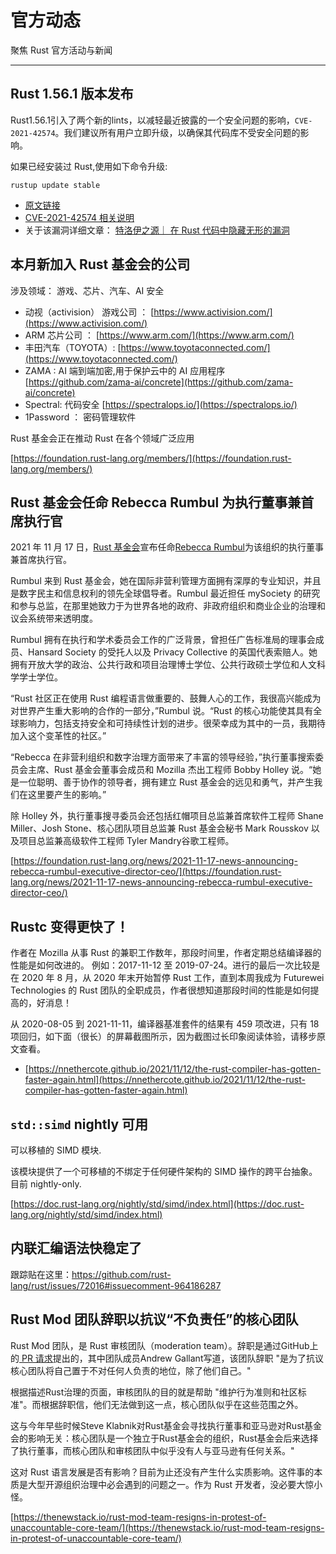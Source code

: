 # 官方动态

聚焦 Rust 官方活动与新闻

---

##  Rust 1.56.1 版本发布

Rust1.56.1引入了两个新的lints，以减轻最近披露的一个安全问题的影响，`CVE-2021-42574`。我们建议所有用户立即升级，以确保其代码库不受安全问题的影响。

如果已经安装过 Rust,使用如下命令升级:

```
rustup update stable
```

- [原文链接](https://blog.rust-lang.org/2021/11/01/Rust-1.56.1.html)
- [CVE-2021-42574 相关说明](https://blog.rust-lang.org/2021/11/01/cve-2021-42574.html)
- 关于该漏洞详细文章： [特洛伊之源｜ 在 Rust 代码中隐藏无形的漏洞](./trojan-source.md)

## 本月新加入 Rust 基金会的公司

涉及领域： 游戏、芯片、汽车、AI 安全

- 动视（activision） 游戏公司 ： [https://www.activision.com/](https://www.activision.com/)
- ARM 芯片公司 ： [https://www.arm.com/](https://www.arm.com/)
- 丰田汽车（TOYOTA）: [https://www.toyotaconnected.com/](https://www.toyotaconnected.com/)
- ZAMA : AI 端到端加密,用于保护云中的 AI 应用程序 [https://github.com/zama-ai/concrete](https://github.com/zama-ai/concrete)
- Spectral:  代码安全  [https://spectralops.io/](https://spectralops.io/)
- 1Password ： 密码管理软件

Rust 基金会正在推动 Rust 在各个领域广泛应用

[https://foundation.rust-lang.org/members/](https://foundation.rust-lang.org/members/)

## Rust 基金会任命 Rebecca Rumbul 为执行董事兼首席执行官

2021 年 11 月 17 日，[Rust 基金会](https://foundation.rust-lang.org/)宣布任命[Rebecca Rumbul](https://foundation.rust-lang.org/posts/2021-11-17-introducing-rebecca-rumbul/)为该组织的执行董事兼首席执行官。

Rumbul 来到 Rust 基金会，她在国际非营利管理方面拥有深厚的专业知识，并且是数字民主和信息权利的领先全球倡导者。Rumbul 最近担任 mySociety 的研究和参与总监，在那里她致力于为世界各地的政府、非政府组织和商业企业的治理和议会系统带来透明度。

Rumbul 拥有在执行和学术委员会工作的广泛背景，曾担任广告标准局的理事会成员、Hansard Society 的受托人以及 Privacy Collective 的英国代表索赔人。她拥有开放大学的政治、公共行政和项目治理博士学位、公共行政硕士学位和人文科学学士学位。

“Rust 社区正在使用 Rust 编程语言做重要的、鼓舞人心的工作，我很高兴能成为对世界产生重大影响的合作的一部分，”Rumbul 说。“Rust 的核心功能使其具有全球影响力，包括支持安全和可持续性计划的进步。很荣幸成为其中的一员，我期待加入这个变革性的社区。”

“Rebecca 在非营利组织和数字治理方面带来了丰富的领导经验，”执行董事搜索委员会主席、Rust 基金会董事会成员和 Mozilla 杰出工程师 Bobby Holley 说。“她是一位聪明、善于协作的领导者，拥有建立 Rust 基金会的远见和勇气，并产生我们在这里要产生的影响。”

除 Holley 外，执行董事搜寻委员会还包括红帽项目总监兼首席软件工程师 Shane Miller、Josh Stone、核心团队项目总监兼 Rust 基金会秘书 Mark Rousskov 以及项目总监兼高级软件工程师 Tyler Mandry谷歌工程师。

[https://foundation.rust-lang.org/news/2021-11-17-news-announcing-rebecca-rumbul-executive-director-ceo/](https://foundation.rust-lang.org/news/2021-11-17-news-announcing-rebecca-rumbul-executive-director-ceo/)

## Rustc 变得更快了！

作者在 Mozilla 从事 Rust 的兼职工作数年，那段时间里，作者定期总结编译器的性能是如何改进的。 例如：2017-11-12 至 2019-07-24。进行的最后一次比较是在 2020 年 8 月，从 2020 年末开始暂停 Rust 工作，直到本周我成为 Futurewei Technologies 的 Rust 团队的全职成员，作者很想知道那段时间的性能是如何提高的，好消息！

从 2020-08-05 到 2021-11-11，编译器基准套件的结果有 459 项改进，只有 18 项回归，如下面（很长）的屏幕截图所示，因为截图过长印象阅读体验，请移步原文查看。

- [https://nnethercote.github.io/2021/11/12/the-rust-compiler-has-gotten-faster-again.html](https://nnethercote.github.io/2021/11/12/the-rust-compiler-has-gotten-faster-again.html)

## `std::simd` nightly 可用

可以移植的 SIMD 模块.

该模块提供了一个可移植的不绑定于任何硬件架构的 SIMD 操作的跨平台抽象。目前 nightly-only.

[https://doc.rust-lang.org/nightly/std/simd/index.html](https://doc.rust-lang.org/nightly/std/simd/index.html)

## 内联汇编语法快稳定了

跟踪贴在这里：https://github.com/rust-lang/rust/issues/72016#issuecomment-964186287


## Rust Mod 团队辞职以抗议“不负责任”的核心团队

Rust Mod 团队，是 Rust 审核团队（moderation team）。辞职是通过GitHub上的[ PR 请求](https://github.com/rust-lang/team/pull/671)提出的，其中团队成员Andrew Gallant写道，该团队辞职 "是为了抗议核心团队将自己置于不对任何人负责的地位，除了他们自己。"

根据描述Rust治理的页面，审核团队的目的就是帮助 "维护行为准则和社区标准"。而根据辞职信，他们无法做到这一点，核心团队似乎在这些范围之外。

这与今年早些时候Steve Klabnik对Rust基金会寻找执行董事和亚马逊对Rust基金会的影响无关：核心团队是一个独立于Rust基金会的组织，Rust基金会后来选择了执行董事，而核心团队和审核团队中似乎没有人与亚马逊有任何关系。"

这对 Rust 语言发展是否有影响？目前为止还没有产生什么实质影响。这件事的本质是大型开源组织治理中必会遇到的问题之一。作为 Rust 开发者，没必要大惊小怪。

[https://thenewstack.io/rust-mod-team-resigns-in-protest-of-unaccountable-core-team/](https://thenewstack.io/rust-mod-team-resigns-in-protest-of-unaccountable-core-team/)
